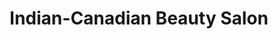---
title: "Indian-Canadian Beauty Salon"
url: /etobicoke/indian-canadian-beauty-salon/
shop: Kosmetik
---
